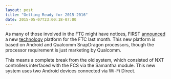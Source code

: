 ```yaml
---
layout: post
title: "Getting Ready for 2015-2016"
date: 2015-05-07T23:00:18-07:00
---
```


As many of those involved in the FTC might have notices, FIRST [announced][1] a
new [technology][2] platform for the FTC last month. This new platform is based
on Android and Qualcomm SnapDragon processors, though the processor requirement
is just marketing by Qualcomm.

This means a complete break from the old system, which consisted of NXT
controllers interfaced with the FCS via the Samantha module. This new system
uses two Android devices connected via Wi-Fi Direct.

[1]: http://www.businesswire.com/news/home/20150311006143/en
[2]: http://www.usfirst.org/roboticsprograms/ftc/technology
